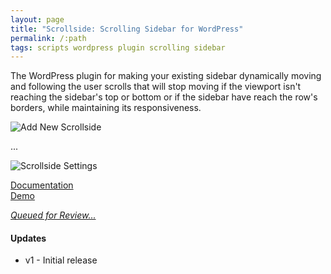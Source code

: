 ```yaml
---
layout: page
title: "Scrollside: Scrolling Sidebar for WordPress"
permalink: /:path
tags: scripts wordpress plugin scrolling sidebar
---
```


The WordPress plugin for making your existing sidebar dynamically moving and following the user scrolls that will stop moving if the viewport isn't reaching the sidebar's top or bottom or if the sidebar have reach the row's borders, while maintaining its responsiveness.

![Add New Scrollside](add-new-scrollside.jpg)

...

![Scrollside Settings](scrollside-settings.jpg)

<div class="row">
	<div class="col-sm-5 col-sm-offset-1">
		<a class="btn btn-primary btn-lg" href="help.html" role="button" target="_blank" style="width: 100%;">Documentation</a>
	</div>
	<div class="col-sm-5">
		<a class="btn btn-primary btn-lg" href="http://demo.heliohost.org/wordpress/scrollside/" role="button" target="_blank" style="width: 100%;">Demo</a>
	</div>
</div>

<p class="h4 buy"><em><u>Queued for Review...</u></em></p>


#### Updates

 - v1 - Initial release

